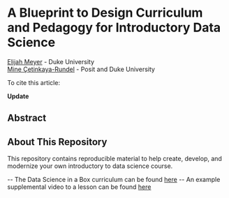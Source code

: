 # A Blueprint to Design Curriculum and Pedagogy for Introductory Data Science

[Elijah Meyer](https://elijahmeyer3.github.io/) - Duke University \
[Mine Çetinkaya-Rundel](https://mine-cr.com/) - Posit and Duke University

To cite this article:

**Update** 

## Abstract 

## About This Repository 

This repository contains reproducible material to help create, develop, and modernize your own introductory to data science course. 

-- The Data Science in a Box curriculum can be found [here](https://datasciencebox.org/hello)
-- An example supplemental video to a lesson can be found [here](https://www.youtube.com/watch?v=Ux85eR3h9hw)


